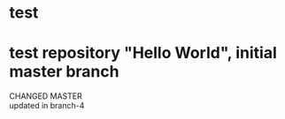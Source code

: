 # test
test repository "Hello World", initial master branch
==============================================
CHANGED MASTER    
updated in branch-4
